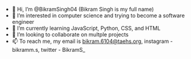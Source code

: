 - 👋 Hi, I’m @BikramSingh04 (Bikram Singh is my full name)
- 👀 I’m interested in computer science and trying to become a software engineer
- 🌱 I’m currently learning JavaScript, Python, CSS, and HTML
- 💞️ I’m looking to collaborate on multple projects 
- 📫 To reach me, my email is bikram.6104@taehs.org, instagram - bikramm.s, twitter - BikramS_ 

<!---
BikramSingh04/BikramSingh04 is a ✨ special ✨ repository because its `README.md` (this file) appears on your GitHub profile.
You can click the Preview link to take a look at your changes.
--->

